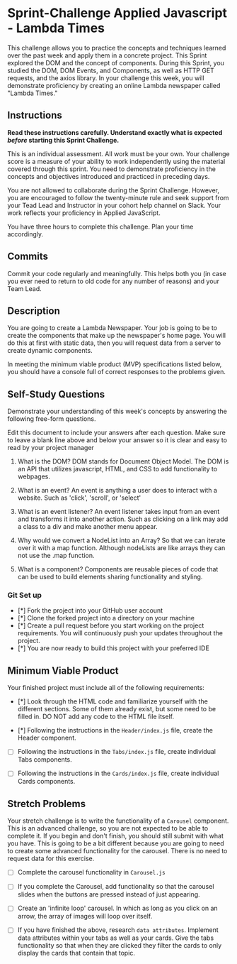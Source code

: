 # Sprint-Challenge Applied Javascript - Lambda Times

This challenge allows you to practice the concepts and techniques learned over the past week and apply them in a concrete project. This Sprint explored the DOM and the concept of components. During this Sprint, you studied the DOM, DOM Events, and Components, as well as HTTP GET requests, and the axios library. In your challenge this week, you will demonstrate proficiency by creating an online Lambda newspaper called "Lambda Times."

## Instructions

**Read these instructions carefully. Understand exactly what is expected _before_ starting this Sprint Challenge.**

This is an individual assessment. All work must be your own. Your challenge score is a measure of your ability to work independently using the material covered through this sprint. You need to demonstrate proficiency in the concepts and objectives introduced and practiced in preceding days.

You are not allowed to collaborate during the Sprint Challenge. However, you are encouraged to follow the twenty-minute rule and seek support from your Tead Lead and Instructor in your cohort help channel on Slack. Your work reflects your proficiency in Applied JavaScript.

You have three hours to complete this challenge. Plan your time accordingly.

## Commits

Commit your code regularly and meaningfully. This helps both you (in case you ever need to return to old code for any number of reasons) and your Team Lead.

## Description

You are going to create a Lambda Newspaper. Your job is going to be to create the components that make up the newspaper's home page. You will do this at first with static data, then you will request data from a server to create dynamic components.

In meeting the minimum viable product (MVP) specifications listed below, you should have a console full of correct responses to the problems given.

## Self-Study Questions

Demonstrate your understanding of this week's concepts by answering the following free-form questions.

Edit this document to include your answers after each question. Make sure to leave a blank line above and below your answer so it is clear and easy to read by your project manager

1. What is the DOM?
DOM stands for Document Object Model.  The DOM is an API that utilizes javascript, HTML, and CSS to add functionality to webpages.

2. What is an event? An event is anything a user does to interact with a website. Such as 'click', 'scroll', or 'select'

3. What is an event listener?
An event listener takes input from an event and transforms it into another action. Such as clicking on a link may add a class to a div and make another menu appear.

4. Why would we convert a NodeList into an Array?
So that we can iterate over it with a map function.  Although nodeLists are like arrays they can not use the .map function.

5. What is a component?
Components are reusable pieces of code that can be used to build elements sharing functionality and styling.

### Git Set up

* [*] Fork the project into your GitHub user account
* [*] Clone the forked project into a directory on your machine
* [*] Create a pull request before you start working on the project requirements.  You will continuously push your updates throughout the project.
* [*] You are now ready to build this project with your preferred IDE

## Minimum Viable Product

Your finished project must include all of the following requirements:

* [*] Look through the HTML code and familiarize yourself with the different sections. Some of them already exist, but some need to be filled in. DO NOT add any code to the HTML file itself.

* [*] Following the instructions in the `Header/index.js` file, create the Header component. 

* [ ] Following the instructions in the `Tabs/index.js` file, create individual Tabs components.

* [ ] Following the instructions in the `Cards/index.js` file, create individual Cards components.

## Stretch Problems

Your stretch challenge is to write the functionality of a `Carousel` component. This is an advanced challenge, so you are not expected to be able to complete it. If you begin and don't finish, you should still submit with what you have. This is going to be a bit different because you are going to need to create some advanced functionality for the carousel. There is no need to request data for this exercise.

* [ ] Complete the carousel functionality in `Carousel.js`

* [ ] If you complete the Carousel, add functionality so that the carousel slides when the buttons are pressed instead of just appearing.

* [ ] Create an 'infinite loop' carousel. In which as long as you click on an arrow, the array of images will loop over itself.

* [ ] If you have finished the above, research `data attributes`. Implement data attributes within your tabs as well as your cards. Give the tabs functionality so that when they are clicked they filter the cards to only display the cards that contain that topic.
